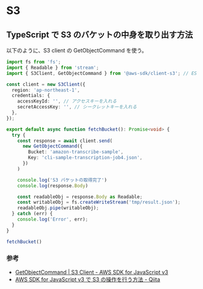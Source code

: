 # S3

## TypeScript で S3 のバケットの中身を取り出す方法

以下のように、S3 client の GetObjectCommand を使う。

```typescript
import fs from 'fs';
import { Readable } from 'stream';
import { S3Client, GetObjectCommand } from '@aws-sdk/client-s3'; // ES Modules import

const client = new S3Client({
  region: 'ap-northeast-1',
  credentials: {
    accessKeyId: '', // アクセスキーを入れる
    secretAccessKey: '', // シークレットキーを入れる
  },
});

export default async function fetchBucket(): Promise<void> {
  try {
    const response = await client.send(
      new GetObjectCommand({
        Bucket: 'amazon-transcribe-sample',
        Key: 'cli-sample-transcription-job4.json',
      })
    )

    console.log('S3 バケットの取得完了')
    console.log(response.Body)

    const readableObj = response.Body as Readable;
    const writableObj = fs.createWriteStream('tmp/result.json');
    readableObj.pipe(writableObj);
  } catch (err) {
    console.log('Error', err);
  }
}

fetchBucket()
```

### 参考
- [GetObjectCommand \| S3 Client \- AWS SDK for JavaScript v3](https://docs.aws.amazon.com/AWSJavaScriptSDK/v3/latest/clients/client-s3/classes/getobjectcommand.html)
- [AWS SDK for JavaScript v3 で S3 の操作を行う方法 \- Qiita](https://qiita.com/uwattotaitai/items/d7efaca27b33adf29833)

